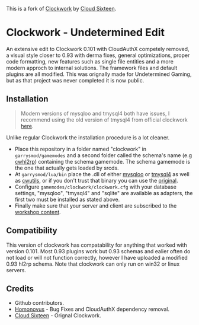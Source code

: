 This is a fork of [Clockwork](https://github.com/cloudsixteen/clockwork) by [Cloud Sixteen](https://github.com/CloudSixteen).

# Clockwork - Undetermined Edit
An extensive edit to Clockwork 0.101 with CloudAuthX competely removed, a visual style closer to 0.93 with derma fixes, general optimizations, proper code formatting, new features such as single file entities and a more modern approch to internal solutions. The framework files and default plugins are all modified. This was orignally made for Undetermined Gaming, but as that project was never completed it is now public.

## Installation
> Modern versions of mysqloo and tmysql4 both have issues, I recommend using the old version of tmysql4 from official clockwork [here](https://github.com/CloudSixteen/Clockwork/tree/master/upload/garrysmod/lua/bin).

Unlike regular Clockwork the installation procedure is a lot cleaner. 
- Place this repository in a folder named "clockwork" in `garrysmod/gamemodes` and a second folder called the schema's name (e.g [cwhl2rp](https://github.com/homonovus/hl2rp)) containing the schema gamemode. The schema gamemode is the one that actually gets loaded by srcds.
- At `garrysmod/lua/bin` place the .dll of either [mysqloo](https://github.com/FredyH/MySQLOO/releases) or [tmysql4](https://github.com/SuperiorServers/gm_tmysql4/releases) as well as [cwutils](https://www.dropbox.com/sh/dpdvc2ax04zghh1/AADAobyoYcEjjQ1ynoNzlrqFa?dl=0), or if you don't trust that binary you can use the [original](https://github.com/CloudSixteen/Clockwork/tree/master/upload/garrysmod/lua/bin).
- Configure `gamemodes/clockwork/clockwork.cfg` with your database settings, "mysqloo", "tmysql4" and "sqlite" are available as adapters, the first two must be installed as stated above.
- Finally make sure that your server and client are subscribed to the [workshop content](https://steamcommunity.com/sharedfiles/filedetails/?id=2892883208).

## Compatibility
This version of clockwork has compatability for anything that worked with version 0.101. Most 0.93 plugins work but 0.93 schemas and ealier often do not load or will not function correctly, however I have uploaded a modified 0.93 hl2rp schema. Note that clockwork can only run on win32 or linux servers.

## Credits
- Github contributors.
- [Homonovus](https://github.com/homonovus) - Bug Fixes and CloudAuthX dependency removal.
- [Cloud Sixteen](https://github.com/CloudSixteen) - Orignal Clockwork.
